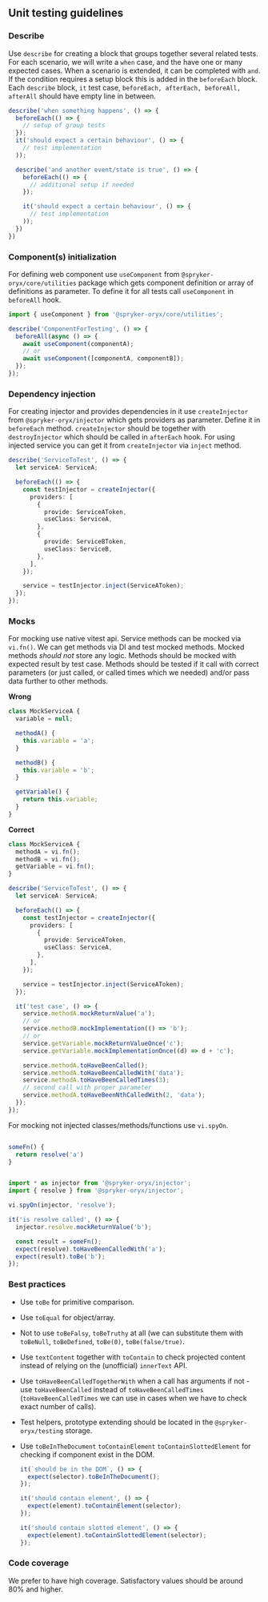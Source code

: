 ## Unit testing guidelines

### Describe

Use `describe` for creating a block that groups together several related tests. For each scenario, we will write a `when` case, and the have one or many expected cases.
When a scenario is extended, it can be completed with `and`.
If the condition requires a setup block this is added in the `beforeEach` block.
Each `describe` block, `it` test case, `beforeEach, afterEach, beforeAll, afterAll` should have empty line in between.

```ts
describe('when something happens', () => {
  beforeEach(() => {
    // setup of group tests
  });
  it('should expect a certain behaviour', () => {
    // test implementation
  ));

  describe('and another event/state is true', () => {
    beforeEach(() => {
      // additional setup if needed
    });

    it('should expect a certain behaviour', () => {
      // test implementation
    ));
  })
})
```

### Component(s) initialization

For defining web component use `useComponent` from `@spryker-oryx/core/utilities` package which gets component definition or array of definitions as parameter. To define it for all tests call `useComponent` in `beforeAll` hook.

```ts
import { useComponent } from '@spryker-oryx/core/utilities';

describe('ComponentForTesting', () => {
  beforeAll(async () => {
    await useComponent(componentA);
    // or
    await useComponent([componentA, componentB]);
  });
});
```

### Dependency injection

For creating injector and provides dependencies in it use `createInjector` from `@spryker-oryx/injector` which gets providers as parameter. Define it in `beforeEach` method. `createInjector` should be together with `destroyInjector` which should be called in `afterEach` hook. For using injected service you can get it from `createInjector` via `inject` method.

```ts
describe('ServiceToTest', () => {
  let serviceA: ServiceA;

  beforeEach(() => {
    const testInjector = createInjector({
      providers: [
        {
          provide: ServiceAToken,
          useClass: ServiceA,
        },
        {
          provide: ServiceBToken,
          useClass: ServiceB,
        },
      ],
    });

    service = testInjector.inject(ServiceAToken);
  });
});
```

### Mocks

For mocking use native vitest api.
Service methods can be mocked via `vi.fn()`. We can get methods via DI and test mocked methods. Mocked methods _should not_ store any logic. Methods should be mocked with expected result by test case. Methods should be tested if it call with correct parameters (or just called, or called times which we needed) and/or pass data further to other methods.

<b>Wrong</b>

```ts
class MockServiceA {
  variable = null;

  methodA() {
    this.variable = 'a';
  }

  methodB() {
    this.variable = 'b';
  }

  getVariable() {
    return this.variable;
  }
}
```

<b>Correct</b>

```ts
class MockServiceA {
  methodA = vi.fn();
  methodB = vi.fn();
  getVariable = vi.fn();
}

describe('ServiceToTest', () => {
  let serviceA: ServiceA;

  beforeEach(() => {
    const testInjector = createInjector({
      providers: [
        {
          provide: ServiceAToken,
          useClass: ServiceA,
        },
      ],
    });

    service = testInjector.inject(ServiceAToken);
  });

  it('test case', () => {
    service.methodA.mockReturnValue('a');
    // or
    service.methodB.mockImplementation(() => 'b');
    // or
    service.getVariable.mockReturnValueOnce('c');
    service.getVariable.mockImplementationOnce((d) => d + 'c');

    service.methodA.toHaveBeenCalled();
    service.methodA.toHaveBeenCalledWith('data');
    service.methodA.toHaveBeenCalledTimes(3);
    // second call with proper parameter
    service.methodA.toHaveBeenNthCalledWith(2, 'data');
  });
});
```

For mocking not injected classes/methods/functions use `vi.spyOn`.

```ts

someFn() {
  return resolve('a')
}


import * as injector from '@spryker-oryx/injector';
import { resolve } from '@spryker-oryx/injector';

vi.spyOn(injector, 'resolve');

it('is resolve called', () => {
  injector.resolve.mockReturnValue('b');

  const result = someFn();
  expect(resolve).toHaveBeenCalledWith('a');
  expect(result).toBe('b');
});
```

### Best practices

- Use `toBe` for primitive comparison.
- Use `toEqual` for object/array.
- Not to use `toBeFalsy`, `toBeTruthy` at all (we can substitute them with `toBeNull`, `toBeDefined`, `toBe(0)`, `toBe(false/true)`.
- Use `textContent` together with `toContain` to check projected content instead of relying on the (unofficial) `innerText` API.
- Use `toHaveBeenCalledTogetherWith` when a call has arguments if not - use `toHaveBeenCalled` instead of `toHaveBeenCalledTimes` (`toHaveBeenCalledTimes` we can use in cases when we have to check exact number of calls).
- Test helpers, prototype extending should be located in the `@spryker-oryx/testing` storage.
- Use `toBeInTheDocument` `toContainElement` `toContainSlottedElement` for checking if component exist in the DOM.

  ```ts
  it(`should be in the DOM`, () => {
    expect(selector).toBeInTheDocument();
  });

  it('should contain element', () => {
    expect(element).toContainElement(selector);
  });

  it('should contain slotted element', () => {
    expect(element).toContainSlottedElement(selector);
  });
  ```

### Code coverage

We prefer to have high coverage. Satisfactory values should be around 80% and higher.
